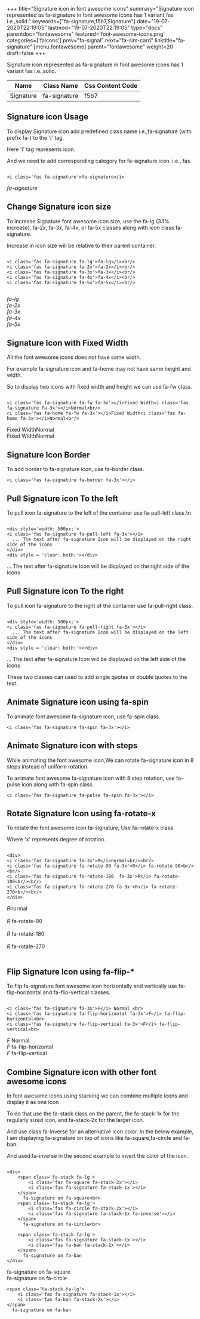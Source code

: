 +++
title="Signature icon in font awesome icons"
summary="Signature icon represented as fa-signature in font awesome icons has 1 variant fas i.e.,solid."
keywords=["fa-signature,f5b7,Signature"]
date="19-07-2020T22:19:05"
lastmod="19-07-2020T22:19:05"
type="docs"
parentdoc="fontawesome"
featured='font-awesome-icons.png'
categories=['faicons']
prev="fa-signal"
next="fa-sim-card"
linktitle="fa-signature"
[menu.fontawesome]
parent="fontawesome"
weight=20
draft=false
+++


Signature icon represented as fa-signature in font awesome icons has 1 variant fas i.e.,solid.

<div class='table-responsive'><table class='table'><thead><tr><th>Name</th><th>Class Name</th><th>Css Content Code</th></tr></thead><tbody><tr><td>Signature</td><td>fa-signature</td><td>f5b7</td></tr></tbody></table></div>



## Signature icon Usage

To display Signature icon add predefined class name i.e.,fa-signature (with prefix fa-) to the 'i' tag.

Here 'i' tag represents icon.

And we need to add corresponding category for fa-signature icon. i.e., fas.


```

<i class='fas fa-signature'>fa-signature</i>
```

<i class='fas fa-signature'>fa-signature</i>




## Change Signature icon size
To increase Signature font awesome icon size, use the fa-lg (33% increase), fa-2x, fa-3x, fa-4x, or fa-5x classes along with icon class fa-signature.

Increase in icon size will be relative to their parent container. 

```

<i class='fas fa-signature fa-lg'>fa-lg</i><br/>
<i class='fas fa-signature fa-2x'>fa-2x</i><br/>
<i class='fas fa-signature fa-3x'>fa-3x</i><br/>
<i class='fas fa-signature fa-4x'>fa-4x</i><br/>
<i class='fas fa-signature fa-5x'>fa-5x</i><br/>
            
```

<i class='fas fa-signature fa-lg'>fa-lg</i><br/>
<i class='fas fa-signature fa-2x'>fa-2x</i><br/>
<i class='fas fa-signature fa-3x'>fa-3x</i><br/>
<i class='fas fa-signature fa-4x'>fa-4x</i><br/>
<i class='fas fa-signature fa-5x'>fa-5x</i><br/>
            



## Signature Icon with Fixed Width 

All the font awesome icons does not have same width.

For example fa-signature icon and fa-home may not have same height and width.

So to display two icons with fixed width and height we can use fa-fw class.


```

<i class='fas fa-signature fa-fw fa-3x'></i>Fixed Width<i class='fas fa-signature fa-3x'></i>Normal<br/>
<i class='fas fa-home fa-fw fa-3x'></i>Fixed Width<i class='fas fa-home fa-3x'></i>Normal<br/>
```

<i class='fas fa-signature fa-fw fa-3x'></i>Fixed Width<i class='fas fa-signature fa-3x'></i>Normal<br/>
<i class='fas fa-home fa-fw fa-3x'></i>Fixed Width<i class='fas fa-home fa-3x'></i>Normal<br/>



## Signature Icon Border 

To add border to fa-signature icon, use fa-border class.


```
<i class='fas fa-signature fa-border fa-3x'></i>

```
<i class='fas fa-signature fa-border fa-3x'></i>





## Pull Signature icon To the left

To pull icon fa-signature to the left of the container use fa-pull-left class.\n

```

<div style='width: 500px;'>
<i class='fas fa-signature fa-pull-left fa-3x'></i>
  ... The text after fa-signature Icon will be displayed on the right side of the icons
</div>
<div style = 'clear: both;'></div>
```

<div style='width: 500px;'>
<i class='fas fa-signature fa-pull-left fa-3x'></i>
  ... The text after fa-signature Icon will be displayed on the right side of the icons
</div>
<div style = 'clear: both;'></div>




## Pull Signature icon To the right
To pull icon fa-signature to the right of the container use fa-pull-right class.

```

<div style='width: 500px;'>
<i class='fas fa-signature fa-pull-right fa-3x'></i>
  ... The text after fa-signature Icon will be displayed on the left side of the icons
</div>
<div style = 'clear: both;'></div>
```

<div style='width: 500px;'>
<i class='fas fa-signature fa-pull-right fa-3x'></i>
  ... The text after fa-signature Icon will be displayed on the left side of the icons
</div>
<div style = 'clear: both;'></div>

These two classes can used to add single quotes or double quotes to the text.


## Animate Signature icon using fa-spin
To animate font awesome fa-signature icon, use fa-spin class.

```
<i class='fas fa-signature fa-spin fa-3x'></i>
```
<i class='fas fa-signature fa-spin fa-3x'></i>




## Animate Signature icon with steps
While animating the font awesome icon,We can rotate fa-signature icon in 8 steps instead of uniform rotation.

To animate font awesome fa-signature icon with 8 step rotation, use fa-pulse icon along with fa-spin class.


```
<i class='fas fa-signature fa-pulse fa-spin fa-3x'></i>

```
<i class='fas fa-signature fa-pulse fa-spin fa-3x'></i>





## Rotate Signature Icon using fa-rotate-x
To rotate the font awesome icon fa-signature, Use fa-rotate-x class

Where 'x' represents degree of rotation.


```

<div>
<i class='fas fa-signature fa-3x'>R</i>normal<br/><br/>
<i class='fas fa-signature fa-rotate-90 fa-3x'>R</i> fa-rotate-90<br/><br/> 
<i class='fas fa-signature fa-rotate-180  fa-3x'>R</i> fa-rotate-180<br/><br/> 
<i class='fas fa-signature fa-rotate-270 fa-3x'>R</i> fa-rotate-270<br/><br/>
</div>
```

<div>
<i class='fas fa-signature fa-3x'>R</i>normal<br/><br/>
<i class='fas fa-signature fa-rotate-90 fa-3x'>R</i> fa-rotate-90<br/><br/> 
<i class='fas fa-signature fa-rotate-180  fa-3x'>R</i> fa-rotate-180<br/><br/> 
<i class='fas fa-signature fa-rotate-270 fa-3x'>R</i> fa-rotate-270<br/><br/>
</div>




## Flip Signature Icon using fa-flip-*
To flip fa-signature font awesome icon horizontally and vertically use fa-flip-horizontal and fa-flip-vertical classes. 

```

<i class='fas fa-signature fa-3x'>F</i> Normal <br>
<i class='fas fa-signature fa-flip-horizontal fa-3x'>F</i> fa-flip-horizontal<br>
<i class='fas fa-signature fa-flip-vertical fa-3x'>F</i> fa-flip-vertical<br>
```

<i class='fas fa-signature fa-3x'>F</i> Normal <br>
<i class='fas fa-signature fa-flip-horizontal fa-3x'>F</i> fa-flip-horizontal<br>
<i class='fas fa-signature fa-flip-vertical fa-3x'>F</i> fa-flip-vertical<br>




## Combine Signature icon with other font awesome icons
In font awesome icons,using stacking we can combine multiple icons and display it as one icon 

To do that use the fa-stack class on the parent, the fa-stack-1x for the regularly sized icon, and fa-stack-2x for the larger icon.

And use class fa-inverse for an alternative icon color. 
In the below example, I am displaying fa-signature on top of icons like fa-square,fa-circle and fa-ban.

And used fa-inverse in the second example to invert the color of the icon.

```

<div>
    <span class='fa-stack fa-lg'>
        <i class='far fa-square fa-stack-2x'></i>
        <i class='fas fa-signature fa-stack-1x'></i>
    </span>
      fa-signature on fa-square<br>
    <span class='fa-stack fa-lg'>
        <i class='fas fa-circle fa-stack-2x'></i>
        <i class='fas fa-signature fa-stack-1x fa-inverse'></i>
    </span>
      fa-signature on fa-circle<br>

    <span class='fa-stack fa-lg'>
        <i class='fas fa-signature fa-stack-1x'></i>
        <i class='fas fa-ban fa-stack-2x'></i>
    </span>
      fa-signature on fa-ban
</div>
```

<div>
    <span class='fa-stack fa-lg'>
        <i class='far fa-square fa-stack-2x'></i>
        <i class='fas fa-signature fa-stack-1x'></i>
    </span>
      fa-signature on fa-square<br>
    <span class='fa-stack fa-lg'>
        <i class='fas fa-circle fa-stack-2x'></i>
        <i class='fas fa-signature fa-stack-1x fa-inverse'></i>
    </span>
      fa-signature on fa-circle<br>

    <span class='fa-stack fa-lg'>
        <i class='fas fa-signature fa-stack-1x'></i>
        <i class='fas fa-ban fa-stack-2x'></i>
    </span>
      fa-signature on fa-ban
</div>






